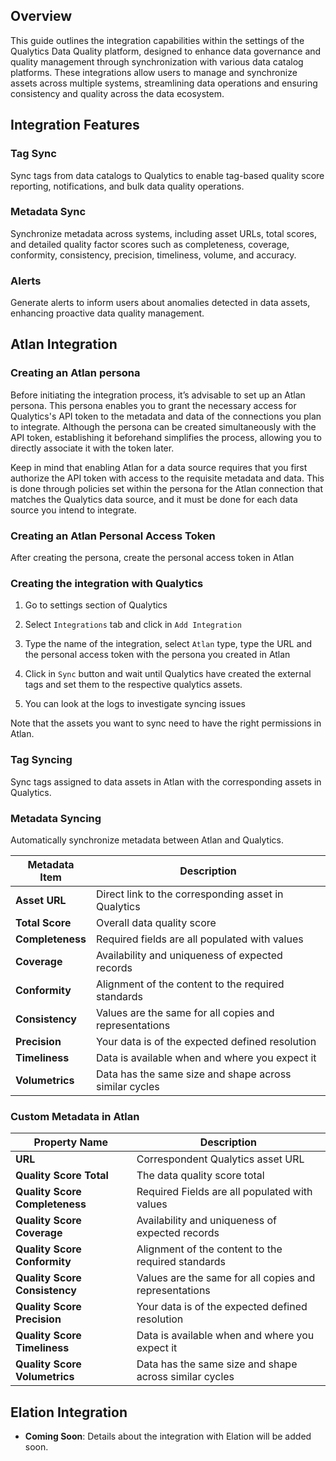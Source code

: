 ## Overview
This guide outlines the integration capabilities within the settings of the Qualytics Data Quality platform, designed to enhance data governance and quality management through synchronization with various data catalog platforms. These integrations allow users to manage and synchronize assets across multiple systems, streamlining data operations and ensuring consistency and quality across the data ecosystem.

## Integration Features

### Tag Sync

Sync tags from data catalogs to Qualytics to enable tag-based quality score reporting, notifications, and bulk data quality operations.

### Metadata Sync 

Synchronize metadata across systems, including asset URLs, total scores, and detailed quality factor scores such as completeness, coverage, conformity, consistency, precision, timeliness, volume, and accuracy.

### Alerts

Generate alerts to inform users about anomalies detected in data assets, enhancing proactive data quality management.

## Atlan Integration

### Creating an Atlan persona

Before initiating the integration process, it’s advisable to set up an Atlan persona. This persona enables you to grant the necessary access for Qualytics's API token to the metadata and data of the connections you plan to integrate. Although the persona can be created simultaneously with the API token, establishing it beforehand simplifies the process, allowing you to directly associate it with the token later.

Keep in mind that enabling Atlan for a data source requires that you first authorize the API token with access to the requisite metadata and data. This is done through policies set within the persona for the Atlan connection that matches the Qualytics data source, and it must be done for each data source you intend to integrate.

<screen-shot>


### Creating an Atlan Personal Access Token

After creating the persona, create the personal access token in Atlan 


<screen-shot>

### Creating the integration with Qualytics

1. Go to  settings section of Qualytics

<screen-shot>

2. Select `Integrations` tab and click in `Add Integration`

<screen-shot>

3. Type the name of the integration, select `Atlan` type, type the URL and the personal access token with the persona you created in Atlan

<screen-shot>

4. Click in `Sync` button and wait until Qualytics have created the external tags and set them to the respective qualytics assets.

5. You can look at the logs to investigate syncing issues

Note that the assets you want to sync need to have the right permissions in Atlan.

### Tag Syncing

Sync tags assigned to data assets in Atlan with the corresponding assets in Qualytics.


### Metadata Syncing

Automatically synchronize metadata between Atlan and Qualytics.

| Metadata Item         | Description                                         |
|-----------------------|-----------------------------------------------------|
| **Asset URL**         | Direct link to the corresponding asset in Qualytics |
| **Total Score**       | Overall data quality score                          |
| **Completeness**      | Required fields are all populated with values       |
| **Coverage**          | Availability and uniqueness of expected records     |
| **Conformity**        | Alignment of the content to the required standards  |
| **Consistency**       | Values are the same for all copies and representations |
| **Precision**         | Your data is of the expected defined resolution     |
| **Timeliness**        | Data is available when and where you expect it      |
| **Volumetrics**       | Data has the same size and shape across similar cycles |

### Custom Metadata in Atlan

| Property Name                | Description |
|------------------------------|-------------|
| **URL**                      | Correspondent Qualytics asset URL |
| **Quality Score Total**      | The data quality score total |
| **Quality Score Completeness** | Required Fields are all populated with values |
| **Quality Score Coverage**     | Availability and uniqueness of expected records |
| **Quality Score Conformity**   | Alignment of the content to the required standards |
| **Quality Score Consistency**  | Values are the same for all copies and representations |
| **Quality Score Precision**    | Your data is of the expected defined resolution |
| **Quality Score Timeliness**   | Data is available when and where you expect it |
| **Quality Score Volumetrics**  | Data has the same size and shape across similar cycles |


## Elation Integration
- **Coming Soon**: Details about the integration with Elation will be added soon.